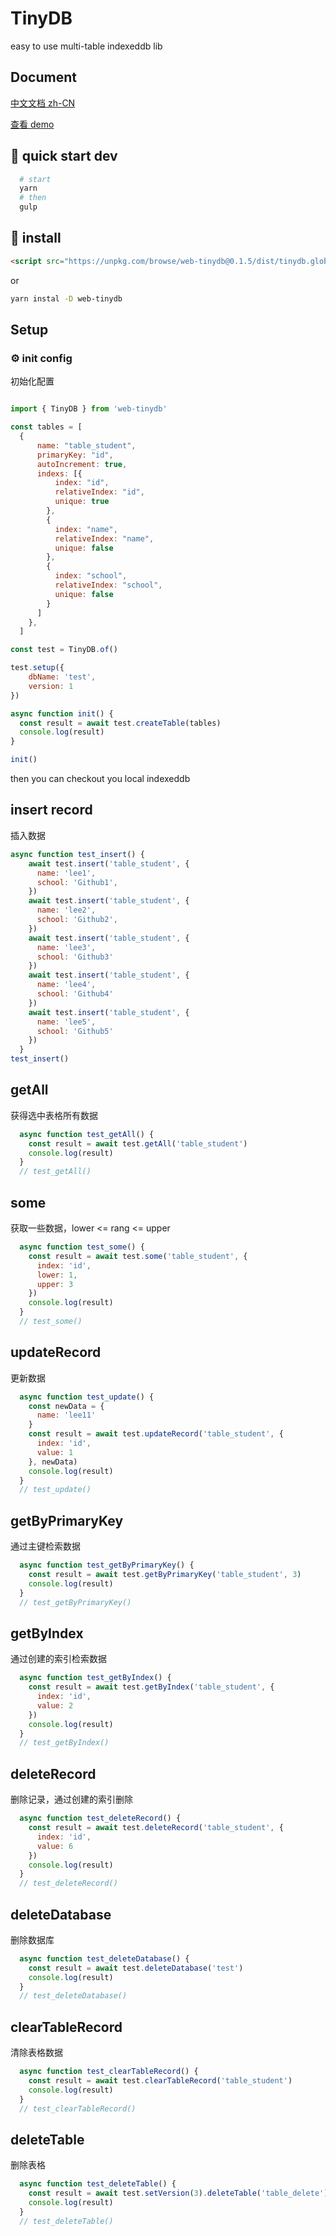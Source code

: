 # TinyDB

easy to use multi-table indexeddb lib

## Document

[中文文档 zh-CN](https://github.com/HondryTravis/TinyDB/blob/master/docs/ApiDocument.md)

[查看 demo](https://hondrytravis.github.io/TinyDB/)

## 🌟 quick start dev

```sh
  # start
  yarn 
  # then
  gulp
```

## 🔨 install

```html
<script src="https://unpkg.com/browse/web-tinydb@0.1.5/dist/tinydb.global.js"></script>
```

or

```bash
yarn instal -D web-tinydb
```

## Setup

### ⚙ init config

初始化配置

```js

import { TinyDB } from 'web-tinydb'

const tables = [
  {
      name: "table_student",
      primaryKey: "id",
      autoIncrement: true,
      indexs: [{
          index: "id",
          relativeIndex: "id",
          unique: true
        },
        {
          index: "name",
          relativeIndex: "name",
          unique: false
        },
        {
          index: "school",
          relativeIndex: "school",
          unique: false
        }
      ]
    },
  ]

const test = TinyDB.of()

test.setup({
    dbName: 'test',
    version: 1
})

async function init() {
  const result = await test.createTable(tables)
  console.log(result)
}

init()
```

then you can checkout you local indexeddb

## insert record

插入数据

```js
async function test_insert() {
    await test.insert('table_student', {
      name: 'lee1',
      school: 'Github1',
    })
    await test.insert('table_student', {
      name: 'lee2',
      school: 'Github2',
    })
    await test.insert('table_student', {
      name: 'lee3',
      school: 'Github3'
    })
    await test.insert('table_student', {
      name: 'lee4',
      school: 'Github4'
    })
    await test.insert('table_student', {
      name: 'lee5',
      school: 'Github5'
    })
  }
test_insert()
```

## getAll

获得选中表格所有数据

```js
  async function test_getAll() {
    const result = await test.getAll('table_student')
    console.log(result)
  }
  // test_getAll()
```

## some

获取一些数据，lower <= rang <= upper

```js
  async function test_some() {
    const result = await test.some('table_student', {
      index: 'id',
      lower: 1,
      upper: 3
    })
    console.log(result)
  }
  // test_some()
```

## updateRecord

更新数据

```js
  async function test_update() {
    const newData = {
      name: 'lee11'
    }
    const result = await test.updateRecord('table_student', {
      index: 'id',
      value: 1
    }, newData)
    console.log(result)
  }
  // test_update()
```

## getByPrimaryKey

通过主键检索数据

```js
  async function test_getByPrimaryKey() {
    const result = await test.getByPrimaryKey('table_student', 3)
    console.log(result)
  }
  // test_getByPrimaryKey()
```

## getByIndex

通过创建的索引检索数据

```js
  async function test_getByIndex() {
    const result = await test.getByIndex('table_student', {
      index: 'id',
      value: 2
    })
    console.log(result)
  }
  // test_getByIndex()
```

## deleteRecord

删除记录，通过创建的索引删除

```js
  async function test_deleteRecord() {
    const result = await test.deleteRecord('table_student', {
      index: 'id',
      value: 6
    })
    console.log(result)
  }
  // test_deleteRecord()
```

## deleteDatabase

删除数据库

```js
  async function test_deleteDatabase() {
    const result = await test.deleteDatabase('test')
    console.log(result)
  }
  // test_deleteDatabase()
```

## clearTableRecord

清除表格数据

```js
  async function test_clearTableRecord() {
    const result = await test.clearTableRecord('table_student')
    console.log(result)
  }
  // test_clearTableRecord()
```

## deleteTable

删除表格

```js
  async function test_deleteTable() {
    const result = await test.setVersion(3).deleteTable('table_delete')
    console.log(result)
  }
  // test_deleteTable()
```
